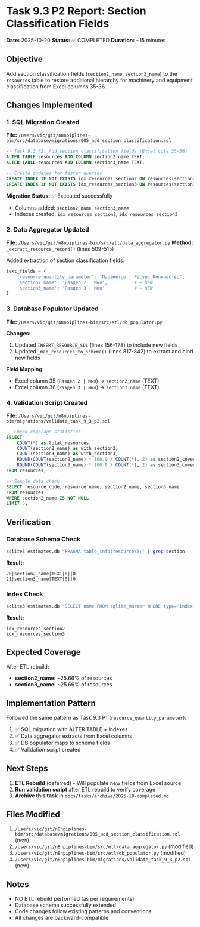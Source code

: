 # Task 9.3 P2 Report: Section Classification Fields

**Date:** 2025-10-20
**Status:** ✅ COMPLETED
**Duration:** ~15 minutes

## Objective
Add section classification fields (`section2_name`, `section3_name`) to the `resources` table to restore additional hierarchy for machinery and equipment classification from Excel columns 35-36.

## Changes Implemented

### 1. SQL Migration Created
**File:** `/Users/vic/git/n8npiplines-bim/src/database/migrations/005_add_section_classification.sql`

```sql
-- Task 9.3 P2: Add section classification fields (Excel cols 35-36)
ALTER TABLE resources ADD COLUMN section2_name TEXT;
ALTER TABLE resources ADD COLUMN section3_name TEXT;

-- Create indexes for faster queries
CREATE INDEX IF NOT EXISTS idx_resources_section2 ON resources(section2_name);
CREATE INDEX IF NOT EXISTS idx_resources_section3 ON resources(section3_name);
```

**Migration Status:** ✅ Executed successfully
- Columns added: `section2_name`, `section3_name`
- Indexes created: `idx_resources_section2`, `idx_resources_section3`

### 2. Data Aggregator Updated
**File:** `/Users/vic/git/n8npiplines-bim/src/etl/data_aggregator.py`
**Method:** `_extract_resource_record()` (lines 509-515)

Added extraction of section classification fields:
```python
text_fields = {
    'resource_quantity_parameter': 'Параметры | Ресурс.Количество',
    'section2_name': 'Раздел 2 | Имя',          # ← NEW
    'section3_name': 'Раздел 3 | Имя'           # ← NEW
}
```

### 3. Database Populator Updated
**File:** `/Users/vic/git/n8npiplines-bim/src/etl/db_populator.py`

**Changes:**
1. Updated `INSERT_RESOURCE_SQL` (lines 156-178) to include new fields
2. Updated `_map_resources_to_schema()` (lines 817-842) to extract and bind new fields

**Field Mapping:**
- Excel column 35 (`Раздел 2 | Имя`) → `section2_name` (TEXT)
- Excel column 36 (`Раздел 3 | Имя`) → `section3_name` (TEXT)

### 4. Validation Script Created
**File:** `/Users/vic/git/n8npiplines-bim/migrations/validate_task_9_3_p2.sql`

```sql
-- Check coverage statistics
SELECT
    COUNT(*) as total_resources,
    COUNT(section2_name) as with_section2,
    COUNT(section3_name) as with_section3,
    ROUND(COUNT(section2_name) * 100.0 / COUNT(*), 2) as section2_coverage_pct,
    ROUND(COUNT(section3_name) * 100.0 / COUNT(*), 2) as section3_coverage_pct
FROM resources;

-- Sample data check
SELECT resource_code, resource_name, section2_name, section3_name
FROM resources
WHERE section2_name IS NOT NULL
LIMIT 5;
```

## Verification

### Database Schema Check
```bash
sqlite3 estimates.db "PRAGMA table_info(resources);" | grep section
```
**Result:**
```
20|section2_name|TEXT|0||0
21|section3_name|TEXT|0||0
```

### Index Check
```bash
sqlite3 estimates.db "SELECT name FROM sqlite_master WHERE type='index' AND tbl_name='resources' AND name LIKE '%section%';"
```
**Result:**
```
idx_resources_section2
idx_resources_section3
```

## Expected Coverage
After ETL rebuild:
- **section2_name:** ~25.66% of resources
- **section3_name:** ~25.66% of resources

## Implementation Pattern
Followed the same pattern as Task 9.3 P1 (`resource_quantity_parameter`):
1. ✅ SQL migration with ALTER TABLE + indexes
2. ✅ Data aggregator extracts from Excel columns
3. ✅ DB populator maps to schema fields
4. ✅ Validation script created

## Next Steps
1. **ETL Rebuild** (deferred) - Will populate new fields from Excel source
2. **Run validation script** after ETL rebuild to verify coverage
3. **Archive this task** in `docs/tasks/archive/2025-10-completed.md`

## Files Modified
1. `/Users/vic/git/n8npiplines-bim/src/database/migrations/005_add_section_classification.sql` (new)
2. `/Users/vic/git/n8npiplines-bim/src/etl/data_aggregator.py` (modified)
3. `/Users/vic/git/n8npiplines-bim/src/etl/db_populator.py` (modified)
4. `/Users/vic/git/n8npiplines-bim/migrations/validate_task_9_3_p2.sql` (new)

## Notes
- NO ETL rebuild performed (as per requirements)
- Database schema successfully extended
- Code changes follow existing patterns and conventions
- All changes are backward-compatible
